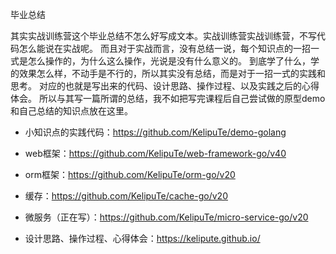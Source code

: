 毕业总结

其实实战训练营这个毕业总结不怎么好写成文本。实战训练营实战训练营，不写代码怎么能说在实战呢。
而且对于实战而言，没有总结一说，每个知识点的一招一式是怎么操作的，为什么这么操作，光说是没有什么意义的。
到底学了什么，学的效果怎么样，不动手是不行的，所以其实没有总结，而是对于一招一式的实践和思考。
对应的也就是写出来的代码、设计思路、操作过程、以及实践之后的心得体会。
所以与其写一篇所谓的总结，我不如把写完课程后自己尝试做的原型demo和自己总结的知识点放在这里。

- 小知识点的实践代码：https://github.com/KelipuTe/demo-golang
- web框架：https://github.com/KelipuTe/web-framework-go/v40
- orm框架：https://github.com/KelipuTe/orm-go/v20
- 缓存：https://github.com/KelipuTe/cache-go/v20
- 微服务（正在写）：https://github.com/KelipuTe/micro-service-go/v20

- 设计思路、操作过程、心得体会：https://kelipute.github.io/
